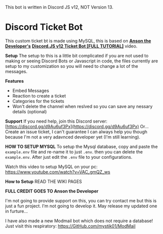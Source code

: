 This bot is written in Discord JS v12, NOT Version 13.





# Discord Ticket Bot

This custom ticket bt is made using MySQL, this is based on **[Anson the Developer's](https://www.youtube.com/c/AnsonDevAcademy/)** 
**[ Discord.JS v12 Ticket Bot [FULL TUTORIAL]](https://www.youtube.com/watch?v=KctjPfO5LxU)** video. 

**Setup**
The setup to this is a little bit complicated if you are not used to making or seeing Discord Bots or Javascript in code, the files currently are setup to my customization so you will need to change a lot of the messages.

**Features**
- Embed Messages
- Reaction to create a ticket
- Categories for the tickets
- Won't delete the channel when reslved so you can save any nessary details (optional)


**Support**
If you need help, join this Discord server:
[https://discord.gg/d9Au6uf3Px](https://discord.gg/d9Au6uf3Px)
Or...
Create an issue ticket, I can't guarantee I can always help you though because I'm not a very adavnced developer yet (I'm still learning).

**HOW TO SETUP MYSQL**
To setup the Mysql database, copy and paste the ``example.env`` file and re-name it to just ``.env``. then you can delete the ``example.env``. 
After just edit the ``.env`` file to your configurations. 

Watch this video to setup MySQL on your pc: https://www.youtube.com/watch?v=VAC_gmQZ_ws

**How to Setup**
READ THE WIKI PAGES

**FULL CREDIT GOES TO Anson the Developer**

I'm not going to provide support on this, you can try contact me but this is just a fun project. I'm not going to develop it. 
May release my updated one in furture...


I have also made a new Modmail bot which does not require a database!
Just visit this respiratory: https://GitHub.com/mystik01/ModMail
